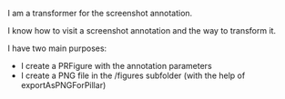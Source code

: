 I am a transformer for the screenshot annotation.

I know how to  visit a screenshot annotation and the way to transform it.

I have two main purposes:
- I create a PRFigure with the annotation parameters
- I create a PNG file in the /figures subfolder (with the help of exportAsPNGForPillar)